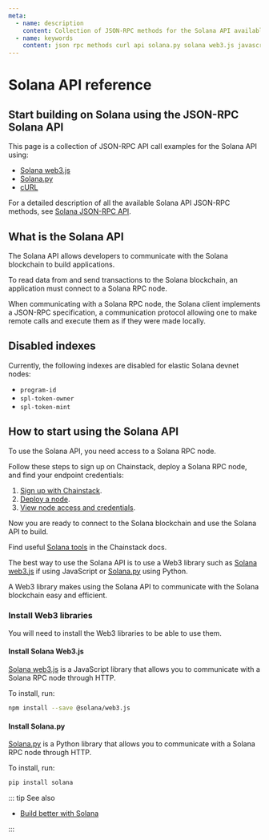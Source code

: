 ```yaml
---
meta:
  - name: description
    content: Collection of JSON-RPC methods for the Solana API available with examples in Solana web3.js, Solana.py, and cURL.
  - name: keywords
    content: json rpc methods curl api solana.py solana web3.js javascript python solana
---
```


# Solana API reference

## Start building on Solana using the JSON-RPC Solana API

This page is a collection of JSON-RPC API call examples for the Solana API using:

* [Solana web3.js](https://solana-labs.github.io/solana-web3.js/)
* [Solana.py](https://michaelhly.github.io/solana-py/)
* [cURL](https://curl.se/)

For a detailed description of all the available Solana API JSON-RPC methods, see [Solana JSON-RPC API](https://docs.solana.com/developing/clients/jsonrpc-api).

## What is the Solana API

The Solana API allows developers to communicate with the Solana blockchain to build applications.

To read data from and send transactions to the Solana blockchain, an application must connect to a Solana RPC node.

When communicating with a Solana RPC node, the Solana client implements a JSON-RPC specification, a communication protocol allowing one to make remote calls and execute them as if they were made locally.

## Disabled indexes

Currently, the following indexes are disabled for elastic Solana devnet nodes:

* `program-id`
* `spl-token-owner`
* `spl-token-mint`

## How to start using the Solana API

To use the Solana API, you need access to a Solana RPC node.

Follow these steps to sign up on Chainstack, deploy a Solana RPC node, and find your endpoint credentials:

1. <a href="https://console.chainstack.com/user/account/create" target="_blank">Sign up with Chainstack</a>.
1. [Deploy a node](/platform/join-a-public-network#join-a-solana-network).
1. [View node access and credentials](/platform/view-node-access-and-credentials).

Now you are ready to connect to the Solana blockchain and use the Solana API to build.

Find useful [Solana tools](/operations/solana/tools) in the Chainstack docs.

The best way to use the Solana API is to use a Web3 library such as [Solana web3.js](https://solana-labs.github.io/solana-web3.js/) if using JavaScript or [Solana.py](https://michaelhly.github.io/solana-py/) using Python.

A Web3 library makes using the Solana API to communicate with the Solana blockchain easy and efficient.

### Install Web3 libraries

You will need to install the Web3 libraries to be able to use them.

#### Install Solana Web3.js

[Solana web3.js](https://solana-labs.github.io/solana-web3.js/) is a JavaScript library that allows you to communicate with a Solana RPC node through HTTP.

To install, run:

```sh
npm install --save @solana/web3.js
```

#### Install Solana.py

[Solana.py](https://michaelhly.github.io/solana-py/) is a Python library that allows you to communicate with a Solana RPC node through HTTP.

To install, run:

```sh
pip install solana
```

::: tip See also

* <a href="https://chainstack.com/build-better-with-solana/" target="_blank">Build better with Solana</a>

:::
